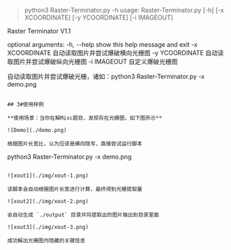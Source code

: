 
>python3 Raster-Terminator.py -h
usage: Raster-Terminator.py [-h] [-x XCOORDINATE] [-y YCOORDINATE] [-i IMAGEOUT]

Raster Terminator V1.1

optional arguments:
  -h, --help      show this help message and exit
  -x XCOORDINATE  自动读取图片并尝试爆破横向光栅图
  -y YCOORDINATE  自动读取图片并尝试爆破纵向光栅图
  -i IMAGEOUT     自定义爆破光栅图

自动读取图片并尝试爆破光栅，诸如：python3 Raster-Terminator.py -x demo.png
```

## 3#使用样例

**使用场景：当你在解Misc题目，发现存在光栅图，如下图所示**

![Demo](./demo.png)

根据图片长宽比，认为应该是横向隐写，直接尝试运行脚本

```
python3 Raster-Terminator.py -x demo.png
```

![xout1](./img/xout-1.png)

该脚本会自动根据图片长宽进行计算，最终得到光栅提取量

![xout2](./img/xout-2.png)

会自动生成 `./output` 目录并将提取出的图片输出到目录里面

![xout3](./img/xout-3.png)

成功解出光栅图内隐藏的关键信息





